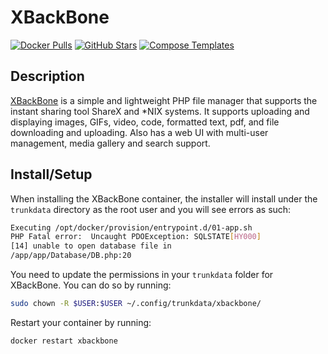 # XBackBone

[![Docker Pulls](https://img.shields.io/docker/pulls/linuxserver/xbackbone?style=flat-square&color=607D8B&label=docker%20pulls&logo=docker)](https://hub.docker.com/r/linuxserver/xbackbone)
[![GitHub Stars](https://img.shields.io/github/stars/linuxserver/docker-xbackbone?style=flat-square&color=607D8B&label=github%20stars&logo=github)](https://github.com/linuxserver/docker-xbackbone)
[![Compose Templates](https://img.shields.io/static/v1?style=flat-square&color=607D8B&label=compose&message=templates)](https://github.com/jodfie/TrunkSTARTer/tree/master/compose/.apps/xbackbone)

## Description

[XBackBone](<(https://sergix44.github.io/XBackBone/)>) is a simple and
lightweight PHP file manager that supports the instant sharing tool ShareX and
\*NIX systems. It supports uploading and displaying images, GIFs, video, code,
formatted text, pdf, and file downloading and uploading. Also has a web UI with
multi-user management, media gallery and search support.

## Install/Setup

When installing the XBackBone container, the installer will install under the
`trunkdata` directory as the root user and you will see errors as such:

```bash
Executing /opt/docker/provision/entrypoint.d/01-app.sh
PHP Fatal error:  Uncaught PDOException: SQLSTATE[HY000]
[14] unable to open database file in
/app/app/Database/DB.php:20
```

You need to update the permissions in your `trunkdata` folder for XBackBone. You
can do so by running:

```bash
sudo chown -R $USER:$USER ~/.config/trunkdata/xbackbone/
```

Restart your container by running:

```bash
docker restart xbackbone
```
